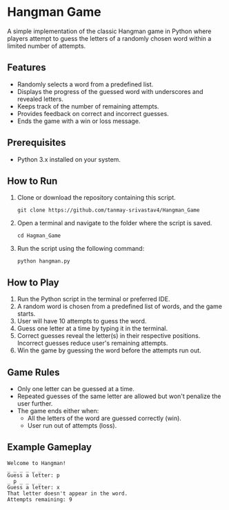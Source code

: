 # Hangman Game
A simple implementation of the classic Hangman game in Python where players attempt to guess the letters of a randomly chosen word within a limited number of attempts.


## Features
- Randomly selects a word from a predefined list.
- Displays the progress of the guessed word with underscores and revealed letters.
- Keeps track of the number of remaining attempts.
- Provides feedback on correct and incorrect guesses.
- Ends the game with a win or loss message.


## Prerequisites
- Python 3.x installed on your system.


## How to Run
1. Clone or download the repository containing this script.
   ```
   git clone https://github.com/tanmay-srivastav4/Hangman_Game
   ```
2. Open a terminal and navigate to the folder where the script is saved.
   ```
   cd Hagman_Game
   ```
3. Run the script using the following command:
   ```
   python hangman.py
   ```


## How to Play
1. Run the Python script in the terminal or preferred IDE.
2. A random word is chosen from a predefined list of words, and the game starts.
3. User will have 10 attempts to guess the word.
4. Guess one letter at a time by typing it in the terminal.
5. Correct guesses reveal the letter(s) in their respective positions. Incorrect guesses reduce user's remaining attempts.
6. Win the game by guessing the word before the attempts run out.


## Game Rules
- Only one letter can be guessed at a time.
- Repeated guesses of the same letter are allowed but won't penalize the user further.
- The game ends either when:
  - All the letters of the word are guessed correctly (win).
  - User run out of attempts (loss).


## Example Gameplay
  ```
  Welcome to Hangman!
  _ _ _ _ _ _
  Guess a letter: p
  _ p _ _ _ _
  Guess a letter: x
  That letter doesn't appear in the word.
  Attempts remaining: 9

  ```
